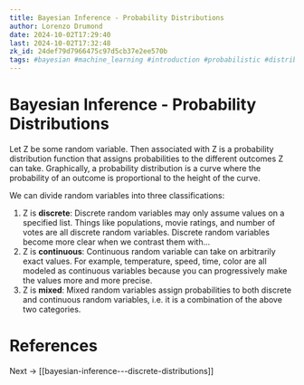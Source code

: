 ```yaml
---
title: Bayesian Inference - Probability Distributions
author: Lorenzo Drumond
date: 2024-10-02T17:29:40
last: 2024-10-02T17:32:48
zk_id: 24def79d7966475c97d5cb37e2ee570b
tags: #bayesian #machine_learning #introduction #probabilistic #distribution #programming #statistics #pymc #inference #hacker
---
```



# Bayesian Inference - Probability Distributions

Let Z be some random variable. Then associated with Z is a probability distribution function that assigns probabilities to the different outcomes Z can take. Graphically, a probability distribution is a curve where the probability of an outcome is proportional to the height of the curve.

We can divide random variables into three classifications:

1. Z is **discrete**: Discrete random variables may only assume values on a specified list. Things like populations, movie ratings, and number of votes are all discrete random variables. Discrete random variables become more clear when we contrast them with...
2. Z is **continuous**: Continuous random variable can take on arbitrarily exact values. For example, temperature, speed, time, color are all modeled as continuous variables because you can progressively make the values more and more precise.
3. Z is **mixed**: Mixed random variables assign probabilities to both discrete and continuous random variables, i.e. it is a combination of the above two categories.

# References

Next -> [[bayesian-inference---discrete-distributions]]
